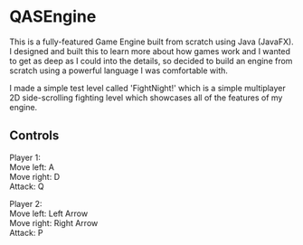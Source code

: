 # QASEngine

This is a fully-featured Game Engine built from scratch using Java (JavaFX). I designed and built this to learn more about how games work and I wanted to get as deep as I could into the details, so decided to build an engine from scratch using a powerful language I was comfortable with. 

I made a simple test level called 'FightNight!' which is a simple multiplayer 2D side-scrolling fighting level which showcases all of the features of my engine.

## Controls

Player 1: <br /> 
Move left: A <br />
Move right: D <br />
Attack: Q

Player 2: <br />
Move left: Left Arrow <br />
Move right: Right Arrow <br />
Attack: P